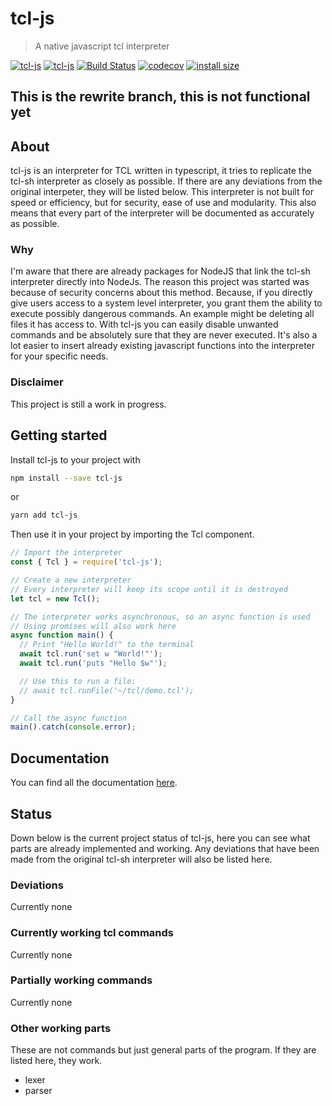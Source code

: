 # tcl-js

> A native javascript tcl interpreter

[![tcl-js](https://img.shields.io/npm/v/tcl-js.svg?style=flat&color=blue)](https://www.npmjs.com/package/tcl-js)
[![tcl-js](https://img.shields.io/npm/dm/tcl-js.svg?color=blue)](https://www.npmjs.com/package/tcl-js)
[![Build Status](https://travis-ci.org/rubikscraft/tcl-js.svg?branch=master&style=flat)](https://travis-ci.org/rubikscraft/tcl-js)
[![codecov](https://codecov.io/gh/rubikscraft/tcl-js/branch/master/graph/badge.svg)](https://codecov.io/gh/rubikscraft/tcl-js)
[![install size](https://packagephobia.now.sh/badge?p=tcl-js&style=flat)](https://packagephobia.now.sh/result?p=tcl-js)

## This is the rewrite branch, this is not functional yet

## About

tcl-js is an interpreter for TCL written in typescript, it tries to replicate the tcl-sh interpreter as closely as possible. If there are any deviations from the original interpeter, they will be listed below. This interpreter is not built for speed or efficiency, but for security, ease of use and modularity. This also means that every part of the interpreter will be documented as accurately as possible.

### Why

I'm aware that there are already packages for NodeJS that link the tcl-sh interpreter directly into NodeJs. The reason this project was started was because of security concerns about this method. Because, if you directly give users access to a system level interpreter, you grant them the ability to execute possibly dangerous commands. An example might be deleting all files it has access to.
With tcl-js you can easily disable unwanted commands and be absolutely sure that they are never executed. It's also a lot easier to insert already existing javascript functions into the interpreter for your specific needs.

### Disclaimer

This project is still a work in progress.

## Getting started

Install tcl-js to your project with

```bash
npm install --save tcl-js
```

or

```bash
yarn add tcl-js
```

Then use it in your project by importing the Tcl component.

```js
// Import the interpreter
const { Tcl } = require('tcl-js');

// Create a new interpreter
// Every interpreter will keep its scope until it is destroyed
let tcl = new Tcl();

// The interpreter works asynchronous, so an async function is used
// Using promises will also work here
async function main() {
  // Print "Hello World!" to the terminal
  await tcl.run('set w "World!"');
  await tcl.run('puts "Hello $w"');

  // Use this to run a file:
  // await tcl.runFile('~/tcl/demo.tcl');
}

// Call the async function
main().catch(console.error);
```

## Documentation

You can find all the documentation [here](https://htmlpreview.github.io/?https://raw.githubusercontent.com/rubikscraft/tcl-js/master/docs/classes/_tcl_.tcl.html).

## Status

Down below is the current project status of tcl-js, here you can see what parts are already implemented and working. Any deviations that have been made from the original tcl-sh interpreter will also be listed here.

### Deviations

Currently none

### Currently working tcl commands

Currently none

### Partially working commands

Currently none

### Other working parts

These are not commands but just general parts of the program. If they are listed here, they work.

- lexer
- parser
